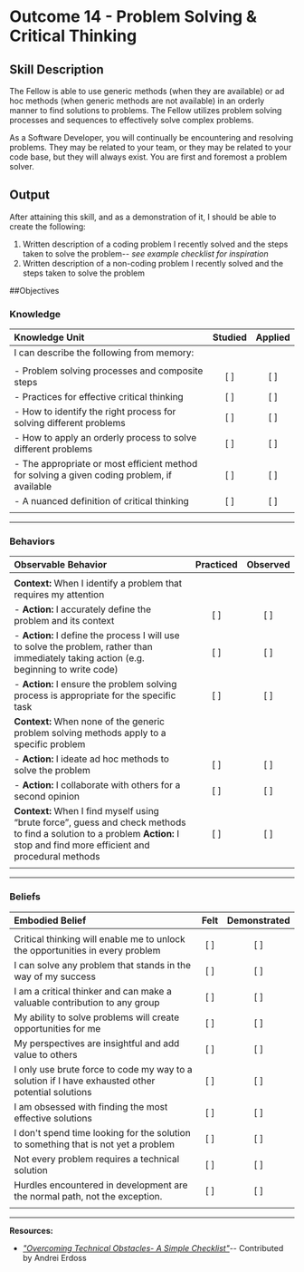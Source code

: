 # Outcome 14 - Problem Solving & Critical Thinking

## Skill Description

The Fellow is able to use generic methods (when they are available) or ad hoc methods (when generic methods are not available) in an orderly manner to find solutions to problems. The Fellow utilizes problem solving processes and sequences to effectively solve complex problems.

As a Software Developer, you will continually be encountering and resolving problems. They may be related to your team, or they may be related to your code base, but they will always exist. You are first and foremost a problem solver.


## Output

After attaining this skill, and as a demonstration of it, I should be able to create the following:

1. Written description of a coding problem I recently solved and the steps taken to solve the problem-- *see example checklist for inspiration*
2. Written description of a non-coding problem I recently solved and the steps taken to solve the problem

##Objectives

### Knowledge

| Knowledge Unit | Studied | Applied |
|:---|:---:|:---:|
| I can describe the following from memory: | | |
| | | |
| - Problem solving processes and composite steps | [ ] | [ ] |
| - Practices for effective critical thinking | [ ] | [ ] |
| - How to identify the right process for solving different problems | [ ] | [ ] |
| - How to apply an orderly process to solve different problems | [ ] | [ ] |
| - The appropriate or most efficient method for solving a given coding problem, if available | [ ] | [ ] |
| - A nuanced definition of critical thinking | [ ] | [ ] |
| | | |
---

### Behaviors

| Observable Behavior | Practiced | Observed |
|:---|:---:|:---:|
| | | |
| **Context:** When I identify a problem that requires my attention | | |
| - **Action:** I accurately define the problem and its context | [ ] | [ ] |
| - **Action:** I define the process I will use to solve the problem, rather than immediately taking action (e.g. beginning to write code) | [ ] | [ ] |
| - **Action:** I ensure the problem solving process is appropriate for the specific task | [ ] | [ ] | 
| **Context:** When none of the generic problem solving methods apply to a specific problem | | | 
| - **Action:** I ideate ad hoc methods to solve the problem | [ ] | [ ] |
| - **Action:** I collaborate with others for a second opinion | [ ] | [ ] |
| **Context:** When I find myself using “brute force”, guess and check methods to find a solution to a problem **Action:** I stop and find more efficient and procedural methods | [ ] | [ ] |
| | | |

---

### Beliefs

| Embodied Belief | Felt | Demonstrated |
|:---|:---:|:---:|
| | | |
| Critical thinking will enable me to unlock the opportunities in every problem | [ ] | [ ] |
| I can solve any problem that stands in the way of my success | [ ] | [ ] |
| I am a critical thinker and can make a valuable contribution to any group | [ ] | [ ] |
| My ability to solve problems will create opportunities for me | [ ] | [ ] |
| My perspectives are insightful and add value to others | [ ] | [ ] |
| I only use brute force to code my way to a solution if I have exhausted other potential solutions | [ ] | [ ] |
| I am obsessed with finding the most effective solutions | [ ] | [ ] |
| I don't spend time looking for the solution to something that is not yet a problem | [ ] | [ ] |
| Not every problem requires a technical solution | [ ] | [ ] |
| Hurdles encountered in development are the normal path, not the exception. | [ ] | [ ] |
| | | |
---

**Resources:** 
- [*"Overcoming Technical Obstacles- A Simple Checklist"*](https://docs.google.com/a/andela.com/document/d/1w4IdApSGQoOvbCG1FVCgmQ9NUJHkfjJVYQUJwW12Mjs/edit?usp=sharing)-- Contributed by Andrei Erdoss
